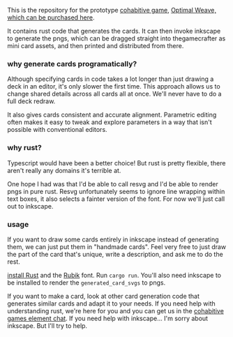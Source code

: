 This is the repository for the prototype [cohabitive game](https://makopool.com/peacewagers.html), [Optimal Weave, which can be purchased here](https://dreamshrine.org/OW.1/optimal_weave.html).

It contains rust code that generates the cards. It can then invoke inkscape to generate the pngs, which can be dragged straight into thegamecrafter as mini card assets, and then printed and distributed from there.

### why generate cards programatically?

Although specifying cards in code takes a lot longer than just drawing a deck in an editor, it's only slower the first time. This approach allows us to change shared details across all cards all at once. We'll never have to do a full deck redraw.

It also gives cards consistent and accurate alignment. Parametric editing often makes it easy to tweak and explore parameters in a way that isn't possible with conventional editors.

### why rust?

Typescript would have been a better choice! But rust is pretty flexible, there aren't really any domains it's terrible at.

One hope I had was that I'd be able to call resvg and I'd be able to render pngs in pure rust. Resvg unfortunately seems to ignore line wrapping within text boxes, it also selects a fainter version of the font. For now we'll just call out to inkscape.

### usage

If you want to draw some cards entirely in inkscape instead of generating them, we can just put them in "handmade cards". Feel very free to just draw the part of the card that's unique, write a description, and ask me to do the rest.

[install Rust](https://www.rust-lang.org/tools/install) and the [Rubik](https://fonts.google.com/specimen/Rubik) font. Run `cargo run`. You'll also need inkscape to be installed to render the `generated_card_svgs` to pngs.

If you want to make a card, look at other card generation code that generates similar cards and adapt it to your needs. If you need help with understanding rust, we're here for you and you can get us in the [cohabitive games element chat](https://matrix.to/#/#peacewagers:matrix.org). If you need help with inkscape... I'm sorry about inkscape. But I'll try to help.